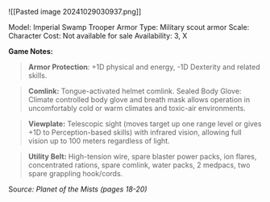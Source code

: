 ![[Pasted image 20241029030937.png]]

Model: Imperial Swamp Trooper Armor
Type: Military scout armor
Scale: Character
Cost: Not available for sale
Availability: 3, X

**Game Notes:**
> **Armor Protection**: +1D physical and energy, -1D Dexterity and related skills.

> **Comlink:** Tongue-activated helmet comlink. Sealed Body Glove: Climate controlled body glove and breath mask allows operation in uncomfortably cold or warm climates and toxic-air environments.

> **Viewplate:** Telescopic sight (moves target up one range level or gives +1D to Perception-based skills) with infrared vision, allowing full vision up to 100 meters regardless of light.

> **Utility Belt:** High-tension wire, spare blaster power packs, ion flares, concentrated rations, spare comlink, water packs, 2 medpacs, two spare grappling hook/cords.

So*urce: Planet of the Mists (pages 18-20)*